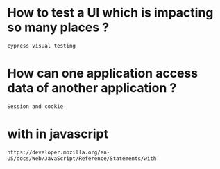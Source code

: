 # How to test a UI which is impacting so many places ?
    cypress visual testing 
# How can one application access data of another application ?
    Session and cookie 
# with in javascript 
    https://developer.mozilla.org/en-US/docs/Web/JavaScript/Reference/Statements/with